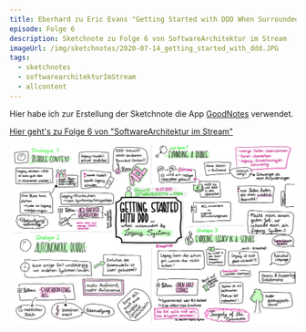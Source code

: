 ```yaml
---
title: Eberhard zu Eric Evans "Getting Started with DDD When Surrounded by Legacy Systems"
episode: Folge 6
description: Sketchnote zu Folge 6 von SoftwareArchitektur im Stream
imageUrl: /img/sketchnotes/2020-07-14_getting_started_with_ddd.JPG
tags:
  - sketchnotes
  - softwarearchitekturImStream
  - allcontent
---
```


Hier habe ich zur Erstellung der Sketchnote die App [GoodNotes](https://www.goodnotes.com/) verwendet.

[Hier geht's zu Folge 6 von "SoftwareArchitektur im Stream"](https://software-architektur.tv/2020/07/14/folge006.html)

![Sketchnote zu Folge 6](/img/sketchnotes/2020-07-14_getting_started_with_ddd.JPG)

